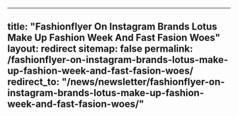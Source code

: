 
---
title: "Fashionflyer On Instagram Brands Lotus Make Up Fashion Week And Fast Fasion Woes"
layout: redirect
sitemap: false
permalink: /fashionflyer-on-instagram-brands-lotus-make-up-fashion-week-and-fast-fasion-woes/
redirect_to:  "/news/newsletter/fashionflyer-on-instagram-brands-lotus-make-up-fashion-week-and-fast-fasion-woes/"
---
